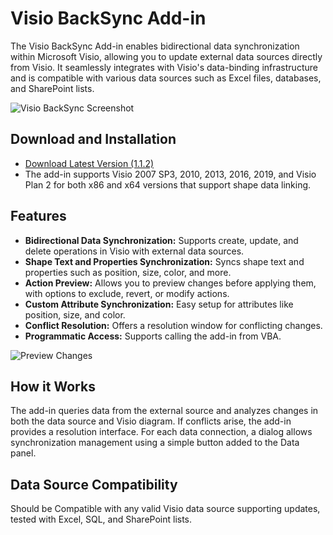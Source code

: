 # Visio BackSync Add-in

The Visio BackSync Add-in enables bidirectional data synchronization within Microsoft Visio, allowing you to update external data sources directly from Visio. It seamlessly integrates with Visio's data-binding infrastructure and is compatible with various data sources such as Excel files, databases, and SharePoint lists.

![Visio BackSync Screenshot](https://unmanagedvisio.com/wp-content/uploads/24wy6mu.png)

## Download and Installation

- [Download Latest Version (1.1.2)](https://unmanagedvisio.com/download/back_sync/BackSync-1.1.2.msi)
- The add-in supports Visio 2007 SP3, 2010, 2013, 2016, 2019, and Visio Plan 2 for both x86 and x64 versions that support shape data linking.

## Features

- **Bidirectional Data Synchronization:** Supports create, update, and delete operations in Visio with external data sources.
- **Shape Text and Properties Synchronization:** Syncs shape text and properties such as position, size, color, and more.
- **Action Preview:** Allows you to preview changes before applying them, with options to exclude, revert, or modify actions.
- **Custom Attribute Synchronization:** Easy setup for attributes like position, size, and color.
- **Conflict Resolution:** Offers a resolution window for conflicting changes.
- **Programmatic Access:** Supports calling the add-in from VBA.

![Preview Changes](https://unmanagedvisio.com/wp-content/uploads/06-12-2016-04-42-52.png)

## How it Works

The add-in queries data from the external source and analyzes changes in both the data source and Visio diagram. If conflicts arise, the add-in provides a resolution interface. For each data connection, a dialog allows synchronization management using a simple button added to the Data panel.

## Data Source Compatibility

Should be Compatible with any valid Visio data source supporting updates, tested with Excel, SQL, and SharePoint lists.
